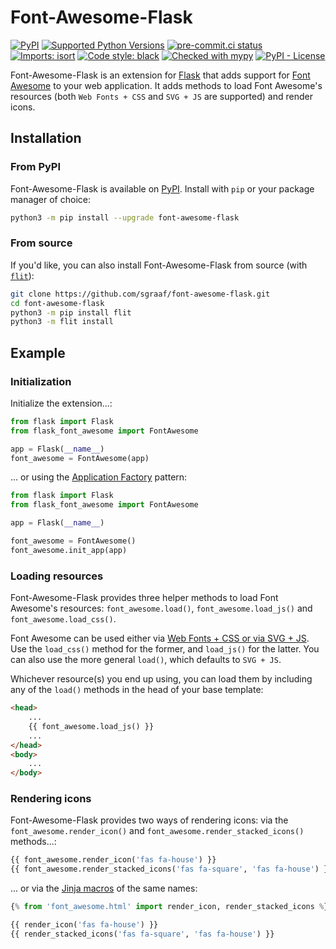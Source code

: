 # Font-Awesome-Flask

[![PyPI](https://img.shields.io/pypi/v/font-awesome-flask)](https://img.shields.io/pypi/v/font-awesome-flask)
[![Supported Python Versions](https://img.shields.io/pypi/pyversions/font-awesome-flask)](https://pypi.org/project/font-awesome-flask/)
[![pre-commit.ci status](https://results.pre-commit.ci/badge/github/sgraaf/font-awesome-flask/main.svg)](https://results.pre-commit.ci/latest/github/sgraaf/font-awesome-flask/main)
[![Imports: isort](https://img.shields.io/badge/%20imports-isort-%231674b1?style=flat&labelColor=ef8336)](https://pycqa.github.io/isort/)
[![Code style: black](https://img.shields.io/badge/code%20style-black-000000.svg)](https://github.com/psf/black)
[![Checked with mypy](http://www.mypy-lang.org/static/mypy_badge.svg)](http://mypy-lang.org/)
[![PyPI - License](https://img.shields.io/pypi/l/font-awesome-flask)](https://img.shields.io/pypi/l/font-awesome-flask)

Font-Awesome-Flask is an extension for [Flask](https://flask.palletsprojects.com/en/latest/) that adds support for [Font Awesome](https://fontawesome.com/) to your web application. It adds methods to load Font Awesome's resources (both `Web Fonts + CSS` and `SVG + JS` are supported) and render icons.

## Installation

### From PyPI

Font-Awesome-Flask is available on [PyPI](https://pypi.org/project/font-awesome-flask/). Install with `pip` or your package manager of choice:

```bash
python3 -m pip install --upgrade font-awesome-flask
```

### From source

If you'd like, you can also install Font-Awesome-Flask from source (with [`flit`](https://flit.readthedocs.io/en/latest/)):

```bash
git clone https://github.com/sgraaf/font-awesome-flask.git
cd font-awesome-flask
python3 -m pip install flit
python3 -m flit install
```

## Example

### Initialization

Initialize the extension...:

```python
from flask import Flask
from flask_font_awesome import FontAwesome

app = Flask(__name__)
font_awesome = FontAwesome(app)
```

... or using the [Application Factory](https://flask.palletsprojects.com/en/2.1.x/patterns/appfactories/) pattern:

```python
from flask import Flask
from flask_font_awesome import FontAwesome

app = Flask(__name__)

font_awesome = FontAwesome()
font_awesome.init_app(app)
```

### Loading resources

Font-Awesome-Flask provides three helper methods to load Font Awesome's resources: `font_awesome.load()`, `font_awesome.load_js()` and `font_awesome.load_css()`.

Font Awesome can be used either via [Web Fonts + CSS or via SVG + JS](https://fontawesome.com/docs/web/dig-deeper/webfont-vs-svg). Use the `load_css()` method for the former, and `load_js()` for the latter. You can also use the more general `load()`, which defaults to `SVG + JS`.

Whichever resource(s) you end up using, you can load them by including any of the `load()` methods in the head of your base template:

<!-- prettier-ignore -->
```html
<head>
    ...
    {{ font_awesome.load_js() }}
    ...
</head>
<body>
    ...
</body>
```

### Rendering icons

Font-Awesome-Flask provides two ways of rendering icons: via the `font_awesome.render_icon()` and `font_awesome.render_stacked_icons()` methods...:

```python
{{ font_awesome.render_icon('fas fa-house') }}
{{ font_awesome.render_stacked_icons('fas fa-square', 'fas fa-house') }}
```

... or via the [Jinja macros](https://jinja.palletsprojects.com/en/latest/templates/#macros) of the same names:

```python
{% from 'font_awesome.html' import render_icon, render_stacked_icons %}

{{ render_icon('fas fa-house') }}
{{ render_stacked_icons('fas fa-square', 'fas fa-house') }}
```
